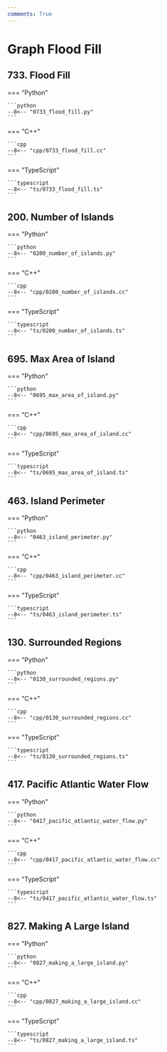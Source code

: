 ```yaml
---
comments: True
---
```


# Graph Flood Fill

## 733. Flood Fill

=== "Python"

    ```python
    --8<-- "0733_flood_fill.py"
    ```

=== "C++"

    ```cpp
    --8<-- "cpp/0733_flood_fill.cc"
    ```

=== "TypeScript"

    ```typescript
    --8<-- "ts/0733_flood_fill.ts"
    ```

## 200. Number of Islands

=== "Python"

    ```python
    --8<-- "0200_number_of_islands.py"
    ```

=== "C++"

    ```cpp
    --8<-- "cpp/0200_number_of_islands.cc"
    ```

=== "TypeScript"

    ```typescript
    --8<-- "ts/0200_number_of_islands.ts"
    ```

## 695. Max Area of Island

=== "Python"

    ```python
    --8<-- "0695_max_area_of_island.py"
    ```

=== "C++"

    ```cpp
    --8<-- "cpp/0695_max_area_of_island.cc"
    ```

=== "TypeScript"

    ```typescript
    --8<-- "ts/0695_max_area_of_island.ts"
    ```

## 463. Island Perimeter

=== "Python"

    ```python
    --8<-- "0463_island_perimeter.py"
    ```

=== "C++"

    ```cpp
    --8<-- "cpp/0463_island_perimeter.cc"
    ```

=== "TypeScript"

    ```typescript
    --8<-- "ts/0463_island_perimeter.ts"
    ```

## 130. Surrounded Regions

=== "Python"

    ```python
    --8<-- "0130_surrounded_regions.py"
    ```

=== "C++"

    ```cpp
    --8<-- "cpp/0130_surrounded_regions.cc"
    ```

=== "TypeScript"

    ```typescript
    --8<-- "ts/0130_surrounded_regions.ts"
    ```

## 417. Pacific Atlantic Water Flow

=== "Python"

    ```python
    --8<-- "0417_pacific_atlantic_water_flow.py"
    ```

=== "C++"

    ```cpp
    --8<-- "cpp/0417_pacific_atlantic_water_flow.cc"
    ```

=== "TypeScript"

    ```typescript
    --8<-- "ts/0417_pacific_atlantic_water_flow.ts"
    ```

## 827. Making A Large Island

=== "Python"

    ```python
    --8<-- "0827_making_a_large_island.py"
    ```

=== "C++"

    ```cpp
    --8<-- "cpp/0827_making_a_large_island.cc"
    ```

=== "TypeScript"

    ```typescript
    --8<-- "ts/0827_making_a_large_island.ts"
    ```
